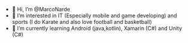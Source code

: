 - 👋 Hi, I’m @MarcoNarde
- 👀 I’m interested in IT (Especially mobile and game developing) and sports (I do Karate and also love football and basketball)
- 🌱 I’m currently learning Android (java,kotlin), Xamarin (C#) and Unity (C#)
<!-- - 💞️ I’m looking to collaborate on ...
- 📫 How to reach me ... -->

<!---
MarcoNarde/MarcoNarde is a ✨ special ✨ repository because its `README.md` (this file) appears on your GitHub profile.
You can click the Preview link to take a look at your changes.
--->
